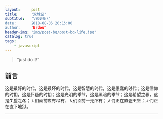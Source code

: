 ```yaml
---
layout:     post
title:      "双城记"
subtitle:   "\狄更斯\"
date:       2018-08-06 20:15:00
author:     "Erdou"
header-img: "img/post-bg/post-bg-life.jpg"
catalog: true
tags:
    - javascript
---
```


> “just do it!”

## 前言

这是最好的时代，这是最坏的时代，这是智慧的时代，这是愚蠢的时代；这是信仰的时期，这是怀疑的时期；这是光明的季节，这是黑暗的季节；这是希望之春，这是失望之冬；人们面前应有尽有，人们面前一无所有；人们正在直登天堂；人们正在直下地狱。

---